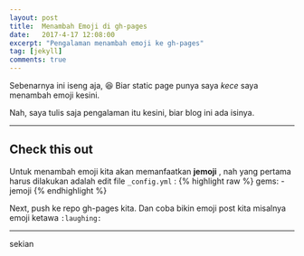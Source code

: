 ```yaml
---
layout: post
title:  Menambah Emoji di gh-pages
date:   2017-4-17 12:08:00
excerpt: "Pengalaman menambah emoji ke gh-pages"
tag: [jekyll]
comments: true
---
```


Sebenarnya ini iseng aja, <emoji>:laughing:</emoji> Biar static page punya saya *kece* saya menambah emoji kesini.

Nah, saya tulis saja pengalaman itu kesini, biar blog ini ada isinya.

<hr>

## Check this out

Untuk menambah emoji kita akan memanfaatkan **jemoji** , nah yang pertama harus dilakukan adalah edit file <code>_config.yml</code> :
{% highlight raw %}
gems:
    - jemoji
{% endhighlight %}

Next, push ke repo gh-pages kita. Dan coba bikin emoji post kita misalnya emoji ketawa `:laughing:`

<hr>

sekian
